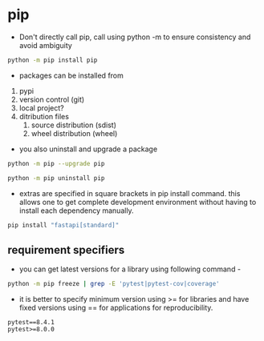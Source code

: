 # pip

- Don't directly call pip, call using python -m to ensure consistency and avoid ambiguity

```bash
python -m pip install pip
```

- packages can be installed from

1. pypi
1. version control (git)
1. local project?
1. ditribution files
    1. source distribution (sdist)
    1. wheel distribution (wheel)

- you also uninstall and upgrade a package

``` bash
python -m pip --upgrade pip

python -m pip uninstall pip
```

- extras are specified in square brackets in pip install command. this allows one to get complete development environment without having to install each dependency manually.

```bash
pip install "fastapi[standard]"
```

## requirement specifiers

- you can get latest versions for a library using following command -

``` bash
python -m pip freeze | grep -E 'pytest|pytest-cov|coverage'
```

- it is better to specify minimum version using >= for libraries and have fixed versions using == for applications for reproducibility.

``` plaintext
pytest==8.4.1
pytest>=8.0.0
```
